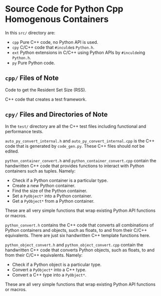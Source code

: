 # Source Code for Python Cpp Homogenous Containers

In this `src/` directory are:

- `cpp` Pure C++ code, no Python API is used.
- `cpy` C/C++ code that `#inculde`s `Python.h`.
- `ext` Python extensions in C/C++ using Python APIs by `#inculde`ing `Python.h`.
- `py` Pure Python code.

## `cpp/` Files of Note

Code to get the Resident Set Size (RSS).

C++ code that creates a test framework.

## `cpy/` Files and Directories of Note

In the `test/` directory are all the C++ test files including functional and performance tests.

`auto_py_convert_internal.h` and `auto_py_convert_internal.cpp` is the C++ code that is generated by `code_gen.py`.
These C++ files should *not* be edited.

`python_container_convert.h` and `python_container_convert.cpp` contain the handwritten C++ code that provides functions to interact with Python containers such as tuples.
Namely:

- Check if a Python container is a particular type.
- Create a new Python container.
- Find the size of the Python container.
- Set a `PyObject*` into a Python container.
- Get a `PyObject*` from a Python container.

These are all very simple functions that wrap existing Python API functions or macros.

`python_convert.h` contains the C++ code that converts all combinations of Python containers and objects, such as floats, to and from their C/C++ equivalents.
There are just six handwritten C++ template functions here.

`python_object_convert.h` and `python_object_convert.cpp` contain the handwritten C++ code that converts Python objects, such as floats, to and from their C/C++ equivalents.
Namely:

- Check if a Python object is a particular type.
- Convert a `PyObject*` into a C++ type.
- Convert a C++ type into a `PyObject*`.

These are all very simple functions that wrap existing Python API functions or macros.

